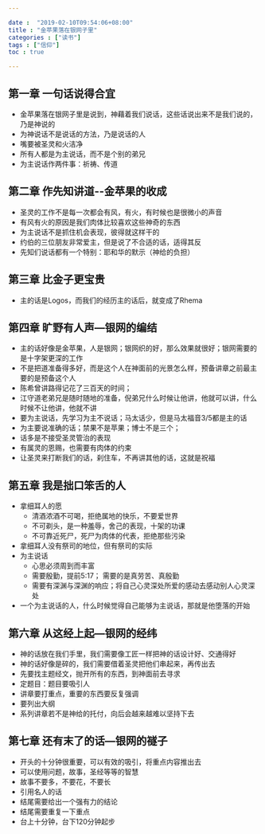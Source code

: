 ```yaml
---

date :  "2019-02-10T09:54:06+08:00" 
title : "金苹果落在银网子里" 
categories : ["读书"] 
tags : ["信仰"] 
toc : true

---
```


## 第一章 一句话说得合宜 ##

- 金苹果落在银网子里是说到，神藉着我们说话，这些话说出来不是我们说的，乃是神说的
- 为神说话不是说话的方法，乃是说话的人
- 嘴要被圣灵和火洁净
- 所有人都是为主说话，而不是个别的弟兄
- 为主说话作两件事：祈祷、传道

## 第二章 作先知讲道--金苹果的收成 ##
- 圣灵的工作不是每一次都会有风，有火，有时候也是很微小的声音
- 有风有火的原因是我们肉体比较喜欢这些神奇的东西
- 为主说话不是抓住机会表现，彼得就这样干的
- 约伯的三位朋友非常爱主，但是说了不合适的话，适得其反
- 先知们说话都有一个特别：耶和华的默示（神给的负担）

## 第三章 比金子更宝贵

- 主的话是Logos，而我们的经历主的话后，就变成了Rhema

## 第四章 旷野有人声—银网的编结

- 主的话好像是金苹果，人是银网；银网织的好，那么效果就很好；银网需要的是十字架更深的工作
- 不是把道准备得多好，而是这个人在神面前的光景怎么样，预备讲章之前最主要的是预备这个人
- 陈希曾讲路得记花了三百天的时间；
- 江守道老弟兄是随时随地的准备，倪弟兄什么时候让他讲，他就可以讲，什么时候不让他讲，他就不讲
- 要为主说话，先学习为主不说话；马太话少，但是马太福音3/5都是主的话
- 为主要说准确的话；禁果不是苹果；博士不是三个；
- 话多是不接受圣灵管治的表现
- 有属灵的恩赐，也需要有肉体的约束
- 让圣灵来打断我们的话，刹住车，不再讲其他的话，这就是祝福

## 第五章 我是拙口笨舌的人

- 拿细耳人的愿
  - 清酒浓酒不可喝，拒绝属地的快乐，不要爱世界
  - 不可剃头，是一种羞辱，舍己的表现，十架的功课
  - 不可靠近死尸，死尸为肉体的代表，拒绝那些污染
- 拿细耳人没有祭司的地位，但有祭司的实际
- 为主说话
  - 心思必须周到而丰富
  - 需要殷勤，提前5:17； 需要的是真劳苦、真殷勤
  - 需要有深渊与深渊的响应；将自己心灵深处所爱的感动去感动别人心灵深处
- 一个为主说话的人，什么时候觉得自己能够为主说话，那就是他堕落的开始

## 第六章 从这经上起—银网的经纬

- 神的话放在我们手里，我们需要像工匠一样把神的话设计好、交通得好
- 神的话好像是碎的，我们需要借着圣灵把他们串起来，再传出去
- 先要找主题经文，抛开所有的东西，到神面前去寻求
- 定题目：题目要吸引人
- 讲章要打重点，重要的东西要反复强调
- 要列出大纲
- 系列讲章若不是神给的托付，向后会越来越难以坚持下去

## 第七章 还有末了的话—银网的禭子

- 开头的十分钟很重要，可以有效的吸引，将重点内容推出去
- 可以使用问题，故事，圣经等等的智慧
- 故事不要多，不要花，不要长
- 引用名人的话
- 结尾需要给出一个强有力的结论
- 结尾需要重复一下重点
- 台上十分钟，台下120分钟起步